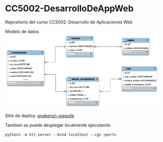 # CC5002-DesarrolloDeAppWeb
Repositorio del curso CC5002: Desarrollo de Aplicaciones Web

Modelo de datos
![Modelo de datos](./enunciado/tarea2.png)

Sitio de deploy: [anakena/~siaguile](https://anakena.dcc.uchile.cl/~siaguile/Tarea2/index.html)

Tambien se puede desplegar localmente ejecutando 
```
python3 -m htt.server --bind localhost --cgi <port> 
```